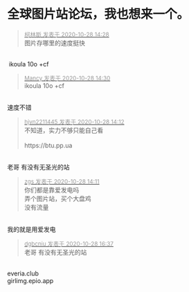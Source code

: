 # 全球图片站论坛，我也想来一个。


<div class="quote"><blockquote><font size="2"><a href="https://www.hostloc.com/forum.php?mod=redirect&amp;goto=findpost&amp;pid=9363966&amp;ptid=759384" target="_blank"><font color="#999999">柯林斯 发表于 2020-10-28 14:28</font></a></font><br />
图片存哪里的速度挺快</blockquote></div><br />
<img src="static/image/smiley/yct/007.gif" smilieid="46" border="0" alt="" /> ikoula 10o +cf

<div class="quote"><blockquote><font size="2"><a href="https://www.hostloc.com/forum.php?mod=redirect&amp;goto=findpost&amp;pid=9363985&amp;ptid=759384" target="_blank"><font color="#999999">Mancy 发表于 2020-10-28 14:30</font></a></font><br />
ikoula 10o +cf</blockquote></div><br />
速度不错<img src="static/image/smiley/yct/010.gif" smilieid="41" border="0" alt="" />

<div class="quote"><blockquote><font size="2"><a href="https://www.hostloc.com/forum.php?mod=redirect&amp;goto=findpost&amp;pid=9363887&amp;ptid=759384" target="_blank"><font color="#999999">hjvn2211445 发表于 2020-10-28 14:12</font></a></font><br />
不知道，实力不够只能自己看<br />
<br />
https://btu.pp.ua</blockquote></div><br />
老哥 有没有无圣光的站

<div class="quote"><blockquote><font size="2"><a href="https://www.hostloc.com/forum.php?mod=redirect&amp;goto=findpost&amp;pid=9363882&amp;ptid=759384" target="_blank"><font color="#999999">zgs 发表于 2020-10-28 14:11</font></a></font><br />
你们都是靠爱发电吗<br />
弄个图片站，买个大盘鸡<br />
没有流量</blockquote></div><br />
我的就是用爱发电<img src="static/image/smiley/default/lol.gif" smilieid="12" border="0" alt="" />

<div class="quote"><blockquote><font size="2"><a href="https://www.hostloc.com/forum.php?mod=redirect&amp;goto=findpost&amp;pid=9364727&amp;ptid=759384" target="_blank"><font color="#999999">dgbcniu 发表于 2020-10-28 16:37</font></a></font><br />
老哥 有没有无圣光的站</blockquote></div><br />
everia.club<br />
girlimg.epio.app
